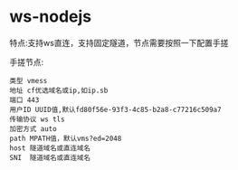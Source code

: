 # ws-nodejs

特点:支持ws直连，支持固定隧道，节点需要按照一下配置手搓

手搓节点:
```
类型 vmess
地址 cf优选域名或ip,如ip.sb
端口 443
用户ID UUID值,默认fd80f56e-93f3-4c85-b2a8-c77216c509a7
传输协议 ws tls
加密方式 auto
path MPATH值，默认vms?ed=2048
host 隧道域名或直连域名
SNI  隧道域名或直连域名
```
